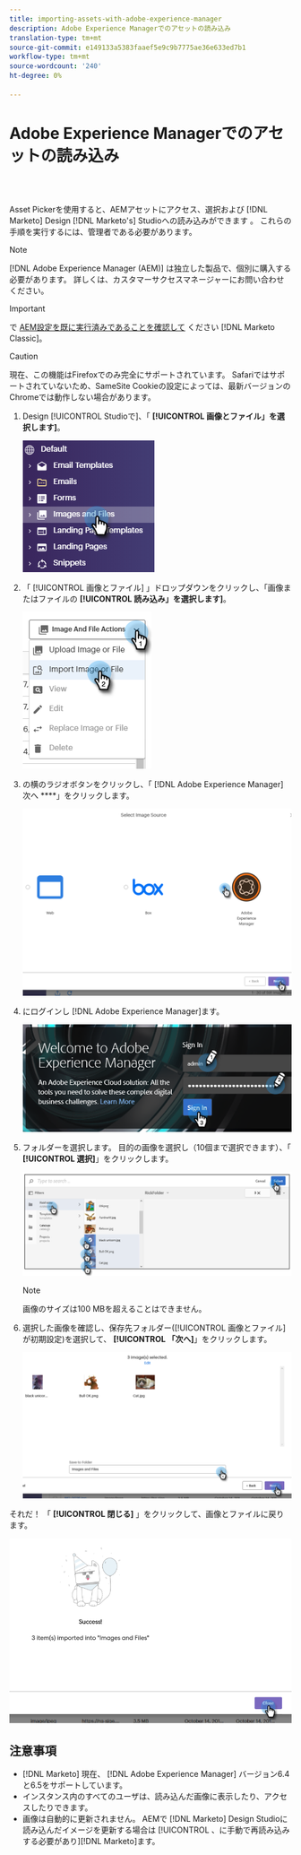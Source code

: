```yaml
---
title: importing-assets-with-adobe-experience-manager
description: Adobe Experience Managerでのアセットの読み込み
translation-type: tm+mt
source-git-commit: e149133a5383faaef5e9c9b7775ae36e633ed7b1
workflow-type: tm+mt
source-wordcount: '240'
ht-degree: 0%

---
```



# Adobe Experience Managerでのアセットの読み込み

<br> 

Asset Pickerを使用すると、AEMアセットにアクセス、選択および [!DNL Marketo] Design [!DNL Marketo's] Studioへの読み込みができます 。 これらの手順を実行するには、管理者である必要があります。

>[!NOTE]
>[!DNL Adobe Experience Manager (AEM)] は独立した製品で、個別に購入する必要があります。 詳しくは、カスタマーサクセスマネージャーにお問い合わせください。

>[!IMPORTANT]
>で [AEM設定を既に実行済みであることを確認して](https://docs.marketo.com/x/FwPLAQ) ください [!DNL Marketo Classic]。

>[!CAUTION]
>
>現在、この機能はFirefoxでのみ完全にサポートされています。 Safariではサポートされていないため、SameSite Cookieの設定によっては、最新バージョンのChromeでは動作しない場合があります。

1. Design [!UICONTROL Studioで]、「 **[!UICONTROL 画像とファイル」を選択します]**。

   ![イメージ1](/help/sky/assets/design-studio/importing-assets-with-adobe-experience-manager/importing-assets-with-adobe-experience-manager-1.png)

1. 「 [!UICONTROL 画像とファイル] 」ドロップダウンをクリックし、「画像またはファイルの **[!UICONTROL 読み込み」を選択します]**。

   ![イメージ2](/help/sky/assets/design-studio/importing-assets-with-adobe-experience-manager/importing-assets-with-adobe-experience-manager-2.png)

1. の横のラジオボタンをクリックし、「 [!DNL Adobe Experience Manager] 次へ ****」をクリックします。

   ![イメージ3](/help/sky/assets/design-studio/importing-assets-with-adobe-experience-manager/importing-assets-with-adobe-experience-manager-3.png)

1. にログインし [!DNL Adobe Experience Manager]ます。

   ![画像4](/help/sky/assets/design-studio/importing-assets-with-adobe-experience-manager/importing-assets-with-adobe-experience-manager-4.png)

1. フォルダーを選択します。 目的の画像を選択し（10個まで選択できます）、「 **[!UICONTROL 選択]**」をクリックします。

   ![画像5](/help/sky/assets/design-studio/importing-assets-with-adobe-experience-manager/importing-assets-with-adobe-experience-manager-5.png)

   >[!NOTE]
   >
   >画像のサイズは100 MBを超えることはできません。

1. 選択した画像を確認し、保存先フォルダー([!UICONTROL 画像とファイル] が初期設定)を選択して、 **[!UICONTROL 「次へ]**」をクリックします。

   ![画像6](/help/sky/assets/design-studio/importing-assets-with-adobe-experience-manager/importing-assets-with-adobe-experience-manager-6.png)

それだ！ 「 **[!UICONTROL 閉じる]** 」をクリックして、画像とファイルに戻ります。

![画像7](/help/sky/assets/design-studio/importing-assets-with-adobe-experience-manager/importing-assets-with-adobe-experience-manager-7.png)

## 注意事項

* [!DNL Marketo] 現在、 [!DNL Adobe Experience Manager] バージョン6.4と6.5をサポートしています。
* インスタンス内のすべてのユーザは、読み込んだ画像に表示したり、アクセスしたりできます。
* 画像は自動的に更新されません。 AEMで [!DNL Marketo] Design Studioに読み込んだイメージを更新する場合は [!UICONTROL 、に手動で再読み込みする必要があり][!DNL Marketo]ます。
